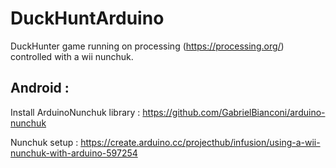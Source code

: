 # DuckHuntArduino

DuckHunter game running on processing (https://processing.org/) controlled with a wii nunchuk.  

## Android  :

Install ArduinoNunchuk library :  https://github.com/GabrielBianconi/arduino-nunchuk

Nunchuk setup : https://create.arduino.cc/projecthub/infusion/using-a-wii-nunchuk-with-arduino-597254
